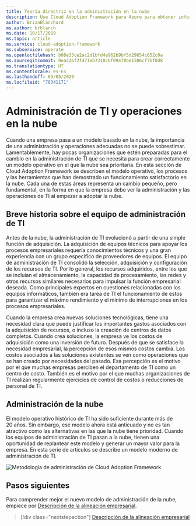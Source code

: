 ```yaml
---
title: Teoría directriz en la administración en la nube
description: Use Cloud Adoption Framework para Azure para obtener información sobre el modelo operativo, los procesos y las herramientas que han demostrado que funcionan de manera satisfactoria en la nube.
author: BrianBlanchard
ms.author: brblanch
ms.date: 10/17/2019
ms.topic: article
ms.service: cloud-adoption-framework
ms.subservice: operate
ms.openlocfilehash: b08e35ce2ac2d1bfd4a962b9bf5d29654c652c0a
ms.sourcegitcommit: 0ea426f2f471eb7310c6f09478be1306cf7bf0d8
ms.translationtype: HT
ms.contentlocale: es-ES
ms.lasthandoff: 03/05/2020
ms.locfileid: "78341171"
---
```

# <a name="it-management-and-operations-in-the-cloud"></a>Administración de TI y operaciones en la nube

Cuando una empresa pasa a un modelo basado en la nube, la importancia de una administración y operaciones adecuadas no se puede sobrestimar. Lamentablemente, hay pocas organizaciones que estén preparadas para el cambio en la administración de TI que se necesita para crear correctamente un modelo operativo en el que la nube sea prioritaria. En esta sección de Cloud Adoption Framework se describen el modelo operativo, los procesos y las herramientas que han demostrado un funcionamiento satisfactorio en la nube. Cada una de estas áreas representa un cambio pequeño, pero fundamental, en la forma en que la empresa debe ver la administración y las operaciones de TI al empezar a adoptar la nube.

## <a name="brief-history-of-it-management"></a>Breve historia sobre el equipo de administración de TI

Antes de la nube, la administración de TI evolucionó a partir de una simple función de adquisición. La adquisición de equipos técnicos para apoyar los procesos empresariales requería conocimientos técnicos y una gran experiencia con un grupo específico de proveedores de equipos. El equipo de administración de TI consolidó la selección, adquisición y configuración de los recursos de TI. Por lo general, los recursos adquiridos, entre los que se incluían el almacenamiento, la capacidad de procesamiento, las redes y otros recursos similares necesarios para impulsar la función empresarial deseada. Como principales expertos en cuestiones relacionadas con los equipos informáticos, también era tarea de TI el funcionamiento de estos para garantizar el máximo rendimiento y el mínimo de interrupciones en los procesos empresariales.

Cuando la empresa crea nuevas soluciones tecnológicas, tiene una necesidad clara que puede justificar los importantes gastos asociados con la adquisición de recursos, o incluso la creación de centros de datos completos. Cuando crea soluciones, la empresa ve los costos de adquisición como una inversión de futuro. Después de que se satisface la necesidad empresarial, la percepción de esos mismos costos cambia. Los costos asociados a las soluciones existentes se ven como operaciones que se han creado por necesidades del pasado. Esa percepción es el motivo por el que muchas empresas perciben el departamento de TI como un centro de costo. También es el motivo por el que muchas organizaciones de TI realizan regularmente ejercicios de control de costos o reducciones de personal de TI.

## <a name="cloud-management"></a>Administración de la nube

El modelo operativo histórico de TI ha sido suficiente durante más de 20 años. Sin embargo, ese modelo ahora está anticuado y no es tan atractivo como las alternativas en las que la nube tiene prioridad. Cuando los equipos de administración de TI pasan a la nube, tienen una oportunidad de replantear este modelo y generar un mayor valor para la empresa. En esta serie de artículos se describe un modelo moderno de administración de TI.

![Metodología de administración de Cloud Adoption Framework](../../_images/manage/caf-manage.png)

## <a name="next-steps"></a>Pasos siguientes

Para comprender mejor el nuevo modelo de administración de la nube, empiece por [Descripción de la alineación empresarial](./business-alignment.md).

> [!div class="nextstepaction"]
> [Descripción de la alineación empresarial](./business-alignment.md)
